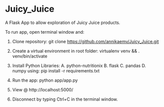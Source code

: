 # Juicy_Juice
A Flask App to allow exploration of Juicy Juice products.

To run app, open terminal window and:

1. Clone repository: 
git clone https://github.com/annikaemv/Juicy_Juice.git

2. Create a virtual environment in root folder:
virtualenv venv && . venv/bin/activate

3. Install Python Libraries:
A. python-nutritionix
B. flask
C. pandas
D. numpy
using:
pip install -r requirements.txt

4. Run the app:
python app/app.py

5. View @
http://localhost:5000/

6. Disconnect by typing Ctrl+C in the terminal window.
